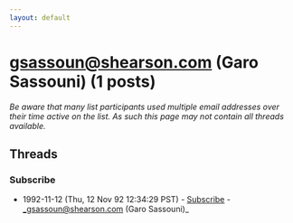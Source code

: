 ```yaml
---
layout: default
---
```


# gsassoun@shearson.com (Garo Sassouni) (1 posts)

_Be aware that many list participants used multiple email addresses over their time active on the list. As such this page may not contain all threads available._

## Threads

### Subscribe
+ 1992-11-12 (Thu, 12 Nov 92 12:34:29 PST) - [Subscribe](/archive/1992/11/379be2424675025d256aebe97dddc250aca09a4ef9f9e0f0b1fa610f6e34769e) - _gsassoun@shearson.com (Garo Sassouni)_

